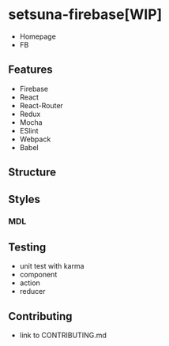 # setsuna-firebase[WIP]

* Homepage
* FB

## Features

* Firebase
* React
* React-Router
* Redux
* Mocha
* ESlint
* Webpack
* Babel


## Structure

## Styles

### MDL

## Testing

* unit test with karma
* component
* action
* reducer

## Contributing

* link to CONTRIBUTING.md
